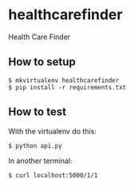 healthcarefinder
================

Health Care Finder

## How to setup

    $ mkvirtualenv healthcarefinder
    $ pip install -r requirements.txt

## How to test

With the virtualenv do this:

    $ python api.py

In another terminal:

    $ curl localhost:5000/1/1
